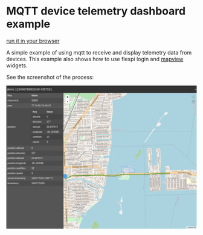 # MQTT device telemetry dashboard example

[run it in your browser](https://flespi-software.github.io/examples/mqtt-telemetry-dashboard/)

A simple example of using mqtt to receive and display telemetry data from devices.
This example also shows how to use flespi login and [mapview](https://flespi.com/tools/mapview) widgets.

See the screenshot of the process:

![screenshot](./img/screen.png?raw=true "screenshot")
